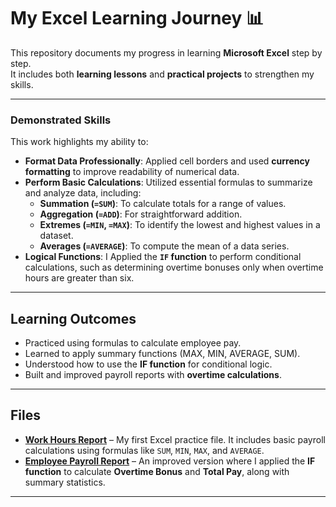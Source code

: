 # My Excel Learning Journey 📊

This repository documents my progress in learning **Microsoft Excel** step by step.  
It includes both **learning lessons** and **practical projects** to strengthen my skills.  

---

### Demonstrated Skills

This work highlights my ability to:

* **Format Data Professionally**: Applied cell borders and used **currency formatting** to improve readability of numerical data.  
* **Perform Basic Calculations**: Utilized essential formulas to summarize and analyze data, including:  
  * **Summation (`=SUM`)**: To calculate totals for a range of values.  
  * **Aggregation (`=ADD`)**: For straightforward addition.  
  * **Extremes (`=MIN`, `=MAX`)**: To identify the lowest and highest values in a dataset.  
  * **Averages (`=AVERAGE`)**: To compute the mean of a data series.  
* **Logical Functions**: I Applied the **`IF` function** to perform conditional calculations, such as determining overtime bonuses only when overtime hours are greater than six.  

---

## Learning Outcomes
- Practiced using formulas to calculate employee pay.  
- Learned to apply summary functions (MAX, MIN, AVERAGE, SUM).  
- Understood how to use the **IF function** for conditional logic.  
- Built and improved payroll reports with **overtime calculations**.  

---

## Files
- **[Work Hours Report](work_hours_report.xlsx)** – My first Excel practice file. It includes basic payroll calculations using formulas like `SUM`, `MIN`, `MAX`, and `AVERAGE`.  
- **[Employee Payroll Report](employee_payroll_report.xlsx)** – An improved version where I applied the **IF function** to calculate **Overtime Bonus** and **Total Pay**, along with summary statistics.  

---
